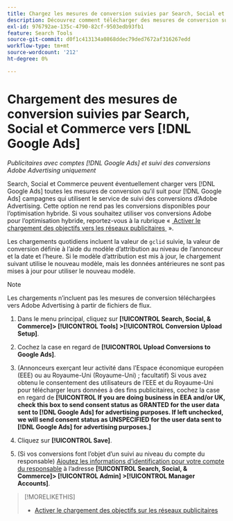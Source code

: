 ```yaml
---
title: Chargez les mesures de conversion suivies par Search, Social et Commerce vers  [!DNL Google Ads]
description: Découvrez comment télécharger des mesures de conversion suivies par Search, Social et Commerce vers [!DNL Google Ads].
exl-id: 976792ae-135c-4790-82cf-9503edb93fb1
feature: Search Tools
source-git-commit: d0f1c413134a0868ddec79ded7672af316267edd
workflow-type: tm+mt
source-wordcount: '212'
ht-degree: 0%

---
```


# Chargement des mesures de conversion suivies par Search, Social et Commerce vers [!DNL Google Ads]

*Publicitaires avec comptes [!DNL Google Ads] et suivi des conversions Adobe Advertising uniquement*

Search, Social et Commerce peuvent éventuellement charger vers [!DNL Google Ads] toutes les mesures de conversion qu’il suit pour [!DNL Google Ads] campagnes qui utilisent le service de suivi des conversions d’Adobe Advertising. Cette option ne rend pas les conversions disponibles pour l’optimisation hybride. Si vous souhaitez utiliser vos conversions Adobe pour l’optimisation hybride, reportez-vous à la rubrique « [&#x200B; Activer le chargement des objectifs vers les réseaux publicitaires &#x200B;](objective-upload-to-networks.md) ».

Les chargements quotidiens incluent la valeur de `gclid` suivie, la valeur de conversion définie à l’aide du modèle d’attribution au niveau de l’annonceur et la date et l’heure. Si le modèle d’attribution est mis à jour, le chargement suivant utilise le nouveau modèle, mais les données antérieures ne sont pas mises à jour pour utiliser le nouveau modèle.

>[!NOTE]
>
>Les chargements n’incluent pas les mesures de conversion téléchargées vers Adobe Advertising à partir de fichiers de flux.

1. Dans le menu principal, cliquez sur **[!UICONTROL Search, Social, & Commerce]> [!UICONTROL Tools] >[!UICONTROL Conversion Upload Setup]**.

1. Cochez la case en regard de **[!UICONTROL Upload Conversions to Google Ads]**.

1. (Annonceurs exerçant leur activité dans l’Espace économique européen (EEE) ou au Royaume-Uni (Royaume-Uni) ; facultatif) Si vous avez obtenu le consentement des utilisateurs de l’EEE et du Royaume-Uni pour télécharger leurs données à des fins publicitaires, cochez la case en regard de **[!UICONTROL If you are doing business in EEA and/or UK, check this box to send consent status as GRANTED for the user data sent to [!DNL Google Ads] for advertising purposes. If left unchecked, we will send consent status as UNSPECIFIED for the user data sent to [!DNL Google Ads] for advertising purposes.]**

1. Cliquez sur **[!UICONTROL Save]**.

1. (Si vos conversions font l’objet d’un suivi au niveau du compte du responsable) [Ajoutez les informations d’identification pour votre compte du responsable](/help/search-social-commerce/admin/manager-accounts.md) à l’adresse **[!UICONTROL Search, Social, & Commerce]> [!UICONTROL Admin] >[!UICONTROL Manager Accounts]**.

>[!MORELIKETHIS]
>
>* [Activer le chargement des objectifs sur les réseaux publicitaires](objective-upload-to-networks.md)
